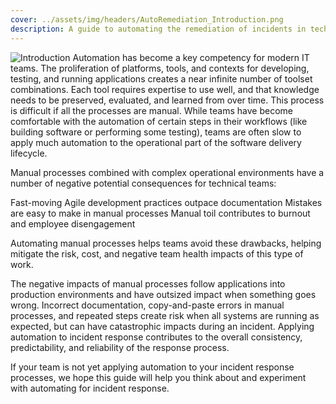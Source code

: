 ```yaml
---
cover: ../assets/img/headers/AutoRemediation_Introduction.png
description: A guide to automating the remediation of incidents in technical environments.
---
```

![Introduction](../assets/img/headers/AutoRemediation_Introduction.png)
Automation has become a key competency for modern IT teams. The proliferation of platforms, tools, and contexts for developing, testing, and running applications creates a near infinite number of toolset combinations. Each tool requires expertise to use well, and that knowledge needs to be preserved, evaluated, and learned from over time. This process is difficult if all the processes are manual. While teams have become comfortable with the automation of certain steps in their workflows (like building software or performing some testing), teams are often slow to apply much automation to the operational part of the software delivery lifecycle.

Manual processes combined with complex operational environments have a number of negative potential consequences for technical teams:

Fast-moving Agile development practices outpace documentation
Mistakes are easy to make in manual processes
Manual toil contributes to burnout and employee disengagement

Automating manual processes helps teams avoid these drawbacks, helping mitigate the risk, cost, and negative team health impacts of this type of work.

The negative impacts of manual processes follow applications into production environments and have outsized impact when something goes wrong. Incorrect documentation, copy-and-paste errors in manual processes, and repeated steps create risk when all systems are running as expected, but can have catastrophic impacts during an incident. Applying automation to incident response contributes to the overall consistency, predictability, and reliability of the response process.

If your team is not yet applying automation to your incident response processes, we hope this guide will help you think about and experiment with automating for incident response.
